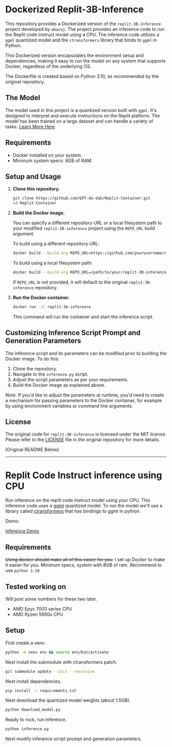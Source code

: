 # Dockerized Replit-3B-Inference

This repository provides a Dockerized version of the `replit-3B-inference` project developed by `abacaj`. The project provides an inference code to run the Replit code instruct model using a CPU. The inference code utilizes a `ggml` quantized model and the `ctransformers` library that binds to `ggml` in Python. 

This Dockerized version encapsulates the environment setup and dependencies, making it easy to run the model on any system that supports Docker, regardless of the underlying OS.

The Dockerfile is created based on Python 3.10, as recommended by the original repository.

## The Model

The model used in this project is a quantized version built with `ggml`. It's designed to interpret and execute instructions on the Replit platform. The model has been trained on a large dataset and can handle a variety of tasks. [Learn More Here](https://github.com/replit/ReplitLM)

## Requirements

- Docker installed on your system.
- Minimum system specs: 8GB of RAM.

## Setup and Usage

1. **Clone this repository.**

    ```bash
    git clone https://github.com/GPT-do-dah/Replit-Container.git
    cd Replit-Container
    ```

2. **Build the Docker image.**

    You can specify a different repository URL or a local filesystem path to your modified `replit-3B-inference` project using the `REPO_URL` build argument.

    To build using a different repository URL:

    ```bash
    docker build --build-arg REPO_URL=https://github.com/yourusername/replit-3B-inference.git -t replit-3b-inference .
    ```

    To build using a local filesystem path:

    ```bash
    docker build --build-arg REPO_URL=/path/to/your/replit-3B-inference -t replit-3b-inference .
    ```

    If `REPO_URL` is not provided, it will default to the original `replit-3B-inference` repository.

3. **Run the Docker container.**

    ```bash
    docker run -it replit-3b-inference
    ```

    This command will run the container and start the inference script.

## Customizing Inference Script Prompt and Generation Parameters

The inference script and its parameters can be modified prior to building the Docker image. To do this:

1. Clone the repository.
2. Navigate to the `inference.py` script.
3. Adjust the script parameters as per your requirements.
4. Build the Docker image as explained above.

Note: If you'd like to adjust the parameters at runtime, you'd need to create a mechanism for passing parameters to the Docker container, for example by using environment variables or command line arguments.

## License

The original code for `replit-3B-inference` is licensed under the MIT license. Please refer to the [LICENSE](https://github.com/abacaj/replit-3B-inference/blob/main/LICENSE) file in the original repository for more details.

(Original README Below)

---

# Replit Code Instruct inference using CPU

Run inference on the replit code instruct model using your CPU. This inference code uses a [ggml](https://github.com/ggerganov/llama.cpp) quantized model. To run the model we'll use a library called [ctransformers](https://github.com/marella/ctransformers) that has bindings to ggml in python.

Demo:

[Inference Demo](https://github.com/abacaj/replit-3B-inference/assets/7272343/a68ec17a-830b-4d76-9df2-166ca6b7fb2b)

## Requirements

~~Using docker should make all of this easier for you.~~ I set up Docker to make it easier for you. Minimum specs, system with 8GB of ram. Recommend to use `python 3.10`.

## Tested working on

Will post some numbers for these two later.

- AMD Epyc 7003 series CPU
- AMD Ryzen 5950x CPU

## Setup

First create a venv.

```sh
python -m venv env && source env/bin/activate
```
Next install the submodule with ctransformers patch.

```sh
git submodule update --init --recursive
```

Next install dependencies.

```sh
pip install -r requirements.txt
```

Next download the quantized model weights (about 1.5GB).

```sh
python download_model.py
```

Ready to rock, run inference.

```sh
python inference.py
```

Next modify inference script prompt and generation parameters.

